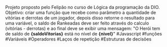 Projeto proposto pelo Felipão no curso de Lógica da programação da DIO. Objetivo: criar uma função que recebe como parâmetro a quantidade de vitórias e derrotas de um jogador,
depois disso retorne o resultado para uma variável, o saldo de Rankeadas deve ser feito através do calculo (vitórias - derrotas) e ao final deve se exibir uma mensagem:
"O Herói tem de saldo de **{saldoVitorias}** está no nível de **{nivel}**" #Javascript #funções #Variáveis #Operadores #Laços de repetição #Estruturas de decisões
